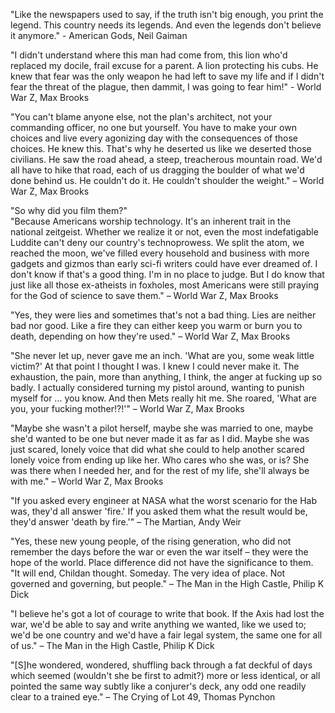 "Like the newspapers used to say, if the truth isn't big enough, you print the legend. This country needs its legends. And even the legends don't believe it anymore." - American Gods, Neil Gaiman

"I didn't understand where this man had come from, this lion who'd replaced my docile, frail excuse for a parent. A lion protecting his cubs. He knew that fear was the only weapon he had left to save my life and if I didn't fear the threat of the plague, then dammit, I was going to fear him!" - World War Z, Max Brooks

"You can't blame anyone else, not the plan's architect, not your commanding officer, no one but yourself. You have to make your own choices and live every agonizing day with the consequences of those choices. He knew this. That's why he deserted us like we deserted those civilians. He saw the road ahead, a steep, treacherous mountain road. We'd all have to hike that road, each of us dragging the boulder of what we'd done behind us. He couldn't do it. He couldn't shoulder the weight." – World War Z, Max Brooks

"So why did you film them?"  
"Because Americans worship technology. It's an inherent trait in the national zeitgeist. Whether we realize it or not, even the most indefatigable Luddite can't deny our country's technoprowess. We split the atom, we reached the moon, we've filled every household and business with more gadgets and gizmos than early sci-fi writers could have ever dreamed of. I don't know if that's a good thing. I'm in no place to judge. But I do know that just like all those ex-atheists in foxholes, most Americans were still praying for the God of science to save them." – World War Z, Max Brooks

"Yes, they were lies and sometimes that's not a bad thing. Lies are neither bad nor good. Like a fire they can either keep you warm or burn you to death, depending on how they're used." – World War Z, Max Brooks

"She never let up, never gave me an inch. 'What are you, some weak little victim?' At that point I thought I was. I knew I could never make it. The exhaustion, the pain, more than anything, I think, the anger at fucking up so badly. I actually considered turning my pistol around, wanting to punish myself for ... you know. And then Mets really hit me. She roared, 'What are you, your fucking mother!?!'" – World War Z, Max Brooks

"Maybe she wasn't a pilot herself, maybe she was married to one, maybe she'd wanted to be one but never made it as far as I did. Maybe she was just scared, lonely voice that did what she could to help another scared lonely voice from ending up like her. Who cares who she was, or is? She was there when I needed her, and for the rest of my life, she'll always be with me." – World War Z, Max Brooks

"If you asked every engineer at NASA what the worst scenario for the Hab was, they'd all answer 'fire.' If you asked them what the result would be, they'd answer 'death by fire.'" – The Martian, Andy Weir

"Yes, these new young people, of the rising generation, who did not remember the days before the war or even the war itself – they were the hope of the world. Place difference did not have the significance to them.  
"It will end, Childan thought. Someday. The very idea of place. Not governed and governing, but people." – The Man in the High Castle, Philip K Dick

"I believe he's got a lot of courage to write that book. If the Axis had lost the war, we'd be able to say and write anything we wanted, like we used to; we'd be one country and we'd have a fair legal system, the same one for all of us." – The Man in the High Castle, Philip K Dick

"[S]he wondered, wondered, shuffling back through a fat deckful of days which seemed (wouldn't she be first to admit?) more or less identical, or all pointed the same way subtly like a conjurer's deck, any odd one readily clear to a trained eye." – The Crying of Lot 49, Thomas Pynchon
